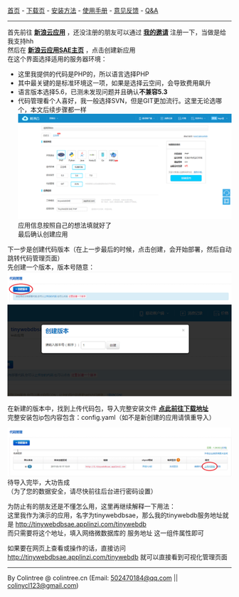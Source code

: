 [首页](/) - [下载页](下载页) - [安装方法](安装方法) - [使用手册](使用手册) - [意见反馈](意见反馈) - [Q&A](Q&A)
  
***
 
首先前往 **[新浪云应用](http://sae.sina.com.cn)** ，还没注册的朋友可以通过 **[我的邀请](http://t.cn/R4Yn6cv)** 注册一下，当做是给我支持hh  
然后在 **[新浪云应用SAE主页](http://sae.sina.com.cn)** ，点击创建新应用  
在这个界面选择适用的服务器环境：
* 这里我提供的代码是PHP的，所以语言选择PHP
* 其中最关键的是标准环境这一项，如果是选择云空间，会导致费用飙升
* 语言版本选择5.6，已测未发现问题并且确认**不兼容5.3**
* 代码管理看个人喜好，我一般选择SVN，但是GIT更加流行。这里无论选哪个，本文后续步骤都一样
![](image/%E5%AE%89%E8%A3%85%E6%96%B9%E6%B3%95/step1.png)  
应用信息按照自己的想法填就好了  
最后确认创建应用  

下一步是创建代码版本（在上一步最后的时候，点击创建，会开始部署，然后自动跳转代码管理页面）  
先创建一个版本，版本号随意：  
![](image/%E5%AE%89%E8%A3%85%E6%96%B9%E6%B3%95/step2.png)  
![](image/%E5%AE%89%E8%A3%85%E6%96%B9%E6%B3%95/step3.png)  

在新建的版本中，找到上传代码包，导入完整安装文件 **[点此前往下载地址](下载页)**  
完整安装包ip包内容包含：config.yaml（如不是新创建的应用请慎重导入）

![](image/%E5%AE%89%E8%A3%85%E6%96%B9%E6%B3%95/step4.png)
待导入完毕，大功告成  
（为了您的数据安全，请尽快前往后台进行密码设置）

为防止有的朋友还是不懂怎么用，这里再继续解释一下用法：  
这里我作为演示的应用，名字为tinywebdbsae，那么我的tinywebdb服务地址就是 http://tinywebdbsae.applinzi.com/tinywebdb  
而只需要将这个地址，填入网络微数据库的 服务地址 这一组件属性即可  

如果要在网页上查看或操作的话，直接访问 http://tinywebdbsae.applinzi.com/tinywebdb 就可以直接看到可视化管理页面
  
***
  
By Colintree @ colintree.cn (Email: 502470184@qq.com \|\| colinycl123@gmail.com)

<br>
